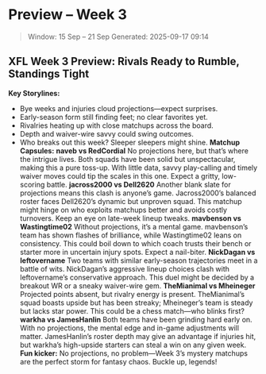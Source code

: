 # Preview – Week 3

> Window: 15 Sep – 21 Sep
> Generated: 2025-09-17 09:14

## **XFL Week 3 Preview: Rivals Ready to Rumble, Standings Tight**

**Key Storylines:**
- Bye weeks and injuries cloud projections—expect surprises.
- Early-season form still finding feet; no clear favorites yet.
- Rivalries heating up with close matchups across the board.
- Depth and waiver-wire savvy could swing outcomes.
- Who breaks out this week? Sleeper sleepers might shine.
**Matchup Capsules:**
**naveb vs RedCordial**
No projections here, but that’s where the intrigue lives. Both squads have been solid but unspectacular, making this a pure toss-up. With little data, savvy play-calling and timely waiver moves could tip the scales in this one. Expect a gritty, low-scoring battle.
**jacross2000 vs Dell2620**
Another blank slate for projections means this clash is anyone’s game. Jacross2000’s balanced roster faces Dell2620’s dynamic but unproven squad. This matchup might hinge on who exploits matchups better and avoids costly turnovers. Keep an eye on late-week lineup tweaks.
**mavbenson vs Wastingtime02**
Without projections, it’s a mental game. mavbenson’s team has shown flashes of brilliance, while Wastingtime02 leans on consistency. This could boil down to which coach trusts their bench or starter more in uncertain injury spots. Expect a nail-biter.
**NickDagan vs leftovername**
Two teams with similar early-season trajectories meet in a battle of wits. NickDagan’s aggressive lineup choices clash with leftovername’s conservative approach. This duel might be decided by a breakout WR or a sneaky waiver-wire gem.
**TheMianimal vs Mheineger**
Projected points absent, but rivalry energy is present. TheMianimal’s squad boasts upside but has been streaky; Mheineger’s team is steady but lacks star power. This could be a chess match—who blinks first?
**warkha vs JamesHanlin**
Both teams have been grinding hard early on. With no projections, the mental edge and in-game adjustments will matter. JamesHanlin’s roster depth may give an advantage if injuries hit, but warkha’s high-upside starters can steal a win on any given week.
**Fun kicker:**
No projections, no problem—Week 3’s mystery matchups are the perfect storm for fantasy chaos. Buckle up, legends!
